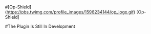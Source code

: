 
#[Op-Shield] (https://pbs.twimg.com/profile_images/1596234144/op_logo.gif) [Op-Shield]

#The Plugin Is Still In Development 

